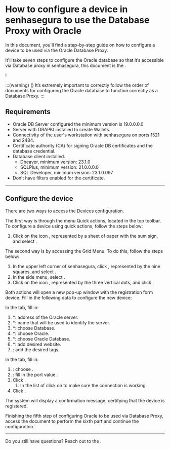 # How to configure a device in senhasegura to use the Database Proxy with Oracle 

In this document, you'll find a step-by-step guide on how to configure a device to be used via the Oracle Database Proxy.

It'll take seven steps to configure the Oracle database so that it’s accessible via Database proxy in senhasegura, this document is the .

!

:::(warning) ()
It’s extremely important to correctly follow the order of documents for configuring the Oracle database to function correctly as a Database Proxy.
:::

## Requirements

* Oracle DB Server configured the minimum version is 19.0.0.0.0
* Server with ORAPKI installed to create Wallets.
* Connectivity of the user's workstation with senhasegura on ports 1521 and 2484.
* Certificate authority  (CA) for signing Oracle DB certificates and the database credential.
* Database client installed.
    * Dbeaver, minimum version: 23.1.0
    * SQLPlus, minimum version: 21.0.0.0.0
    * SQL Developer, minimum version: 23.1.0.097
* Don’t have filters enabled for the certificate.

---
## Configure the device
There are two ways to access the Devices configuration.

The first way is through the menu Quick actions, located in the top toolbar. To configure a device using quick actions, follow the steps below:

1. Click on the icon , represented by a sheet of paper with the sum sign, and select .

The second way is by accessing the Grid Menu. To do this, follow the steps below:

1. In the upper left corner of senhasegura, click , represented by the nine squares, and select .
2. In the side menu, select .
3. Click on the icon , represented by the three vertical dots, and click .

Both actions will open a new pop-up window with the registration form device. Fill in the following data to configure the new device:

In the  tab, fill in:

1. *: address of the Oracle server.
2. *: name that will be used to identify the server.
3. *: choose Database.
4. *: choose Oracle.
5. *: choose Oracle Database.
6. *: add desired website.
7. : add the desired tags.

In the  tab, fill in:

1. : choose .
2. : fill in the port value .
3. Click .
    1. In the list of  click on  to make sure the connection is working.
4. Click .

The system will display a confirmation message, certifying that the device is registered.

Finishing the fifth step of configuring Oracle to be used via Database Proxy, access the document  to perform the sixth part and continue the configuration.

---
Do you still have questions? Reach out to the .